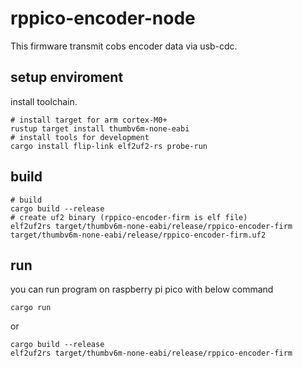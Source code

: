 # rppico-encoder-node
This firmware transmit cobs encoder data via usb-cdc.
## setup enviroment
install toolchain.
```
# install target for arm cortex-M0+
rustup target install thumbv6m-none-eabi
# install tools for development
cargo install flip-link elf2uf2-rs probe-run
```
## build
```
# build
cargo build --release
# create uf2 binary (rppico-encoder-firm is elf file)
elf2uf2rs target/thumbv6m-none-eabi/release/rppico-encoder-firm target/thumbv6m-none-eabi/release/rppico-encoder-firm.uf2
```
## run
you can run program on raspberry pi pico with below command
```
cargo run
```
or
```
cargo build --release
elf2uf2rs target/thumbv6m-none-eabi/release/rppico-encoder-firm
```
